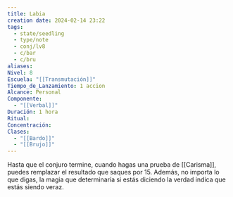 ```yaml
---
title: Labia
creation date: 2024-02-14 23:22
tags:
  - state/seedling
  - type/note
  - conj/lv8
  - c/bar
  - c/bru
aliases: 
Nivel: 8
Escuela: "[[Transmutación]]"
Tiempo_de_Lanzamiento: 1 accion
Alcance: Personal
Componente:
  - "[[Verbal]]"
Duración: 1 hora
Ritual: 
Concentración: 
Clases:
  - "[[Bardo]]"
  - "[[Brujo]]"
---
```

Hasta que el conjuro termine, cuando hagas una prueba de [[Carisma]], puedes remplazar el resultado que saques por 15. Además, no importa lo que digas, la magia que determinaría si estás diciendo la verdad indica que estás siendo veraz.